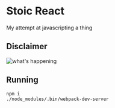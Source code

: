 Stoic React
===========
My attempt at javascripting a thing

Disclaimer
----------
![what's happening](http://i0.kym-cdn.com/photos/images/original/000/234/739/fa5.jpg)


Running
-------

```
npm i
./node_modules/.bin/webpack-dev-server
```
